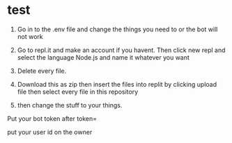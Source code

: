 # test

1. Go in to the .env file and change the things you need to or the bot will not work

2. Go to repl.it and make an account if you havent. Then click new repl and select the language Node.js and name it whatever you want


3. Delete every file.


4. Download this as zip then insert the files into replit by clicking upload file then select every file in this repository


5. then change the stuff to your things.


Put your bot token after token=


put your user id on the owner
